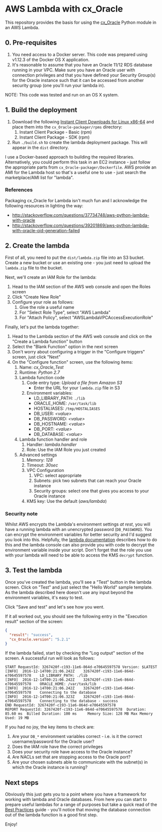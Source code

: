 # AWS Lambda with cx_Oracle

This repository provides the basis for using the [cx_Oracle](http://cx-oracle.sourceforge.net/) Python module in
an AWS Lambda. 

## 0. Pre-requisites 

1. You need access to a Docker server. This code was prepared using v1.12.3 of the Docker OS X application.
1. It's reasonable to assume that you have an Oracle 11/12 RDS database running in your VPC. Make sure you have an Oracle
user with connection privileges and that you have defined your Security Group(s) for the Oracle instance such that 
it can be accessed from another security group (one you'll run your lambda in).

NOTE: This code was tested and run on an OS X system.

## 1. Build the deployment

1. Download the following [Instant Client Downloads for Linux x86-64](http://www.oracle.com/technetwork/topics/linuxx86-64soft-092277.html)
    and place them into the `cx_Oracle-packager/rpms` directory:
    1. Instant Client Package - Basic (rpm)
    1. Instant Client Package - SDK (rpm)
1. Run `./build.sh` to create the lambda deployment package. This will appear in the `dist` directory.

I use a Docker-based approach to building the required libraries. Alternatively, you could perform this task in an 
EC2 instance - just follow the appropriate parts from `cx_Oracle-packager/Dockerfile`. AWS provide an AMI for the 
Lambda host so that's a useful one to use - just search the marketplace/AMI list for "lambda".

### References

Packaging cx_Oracle for Lambda isn't much fun and I acknowledge the following resources in lighting the way:

- http://stackoverflow.com/questions/37734748/aws-python-lambda-with-oracle
- http://stackoverflow.com/questions/39201869/aws-python-lambda-with-oracle-oid-generation-failed

## 2. Create the lambda 

First of all, you need to put the `dist/lambda.zip` file into an S3 bucket. Create a new bucket or use an existing one -
you just need to upload the `lambda.zip` file to the bucket.

Next, we'll create an IAM Role for the lambda:

1. Head to the IAM section of the AWS web console and open the Roles screen
1. Click "Create New Role"
1. Configure your role as follows:
    1. Give the role a useful name
    1. For "Select Role Type", select "AWS Lambda"
    1. For "Attach Policy", select "AWSLambdaVPCAccessExecutionRole"

Finally, let's put the lambda together:

1. Head to the Lambda section of the AWS web console and click on the "Create a Lambda function" button
1. Select the "Blank Function" option in the next screen
1. Don't worry about configuring a trigger in the "Configure triggers" screen, just click "Next"
1. On the "Configure function" screen, use the following items:
    1. Name: _cx_Oracle_Test_
    1. Runtime: _Python 2.7_
    1. Lambda function code
        1. Code entry type: _Upload a file from Amazon S3_
            - Enter the URL for your `lambda.zip` file in S3
        1. Environment variables:
            - LD_LIBRARY_PATH: `./lib`
            - ORACLE_HOME: `/var/task/lib`
            - HOSTALIASES: `/tmp/HOSTALIASES`
            - DB_USER: _\<value>_
            - DB_PASSWORD: _\<value>_
            - DB_HOSTNAME: _\<value>_
            - DB_PORT: _\<value>_
            - DB_DATABASE: _\<value>_
    1. Lambda function handler and role
        1. Handler: _lambda.handler_
        1. Role: Use the IAM Role you just created
    1. Advanced settings
        1. Memory: _128_
        1. Timeout: _30sec_
        1. VPC Configuration
            1. VPC: select appropriate
            1. Subnets: pick two subnets that can reach your Oracle instance
            1. Security groups: select one that gives you access to your Oracle instance
        1. KMS key: Use the default (_aws/lambda_)

### Security note
Whilst AWS encrypts the Lambda's environment settings _at rest_, you will have a running
lambda with an unencrypted password (`DB_PASSWORD`). You can encrypt the environment 
variables for better security and I'd suggest you look into this. Helpfully, the 
[lambda documentation](http://docs.aws.amazon.com/lambda/latest/dg/env_variables.html)
describes how to do this and the lambda console can also provide you with code to decrypt 
the environment variable inside your script. Don't forget that the role you use with your lambda
will need to be able to access the KMS `decrypt` function.

## 3. Test the lambda
Once you've created the lambda, you'll see a "Test" button in the lambda screen. 
Click on "Test" and just select the "Hello World" sample template. As the lambda described
here doesn't use any input beyond the environment variables, it's easy to test.

Click "Save and test" and let's see how you went.

If it all worked out, you should see the following entry in the "Execution result" section
of the screen:

````json
{
  "result": "success",
  "cx_Oracle.version": "5.2.1"
}
````

If the lambda failed, start by checking the "Log output" section of the screen. A successful
run will look as follows:

````
START RequestId: 3267420f-c193-11e6-864d-e70645597578 Version: $LATEST
[INFO]	2016-12-14T00:21:06.242Z	3267420f-c193-11e6-864d-e70645597578	LD_LIBRARY_PATH: ./lib
[INFO]	2016-12-14T00:21:06.242Z	3267420f-c193-11e6-864d-e70645597578	ORACLE_HOME: /var/task/lib
[INFO]	2016-12-14T00:21:06.242Z	3267420f-c193-11e6-864d-e70645597578	Connecting to the database
[INFO]	2016-12-14T00:21:06.323Z	3267420f-c193-11e6-864d-e70645597578	Connecting to the database - success
END RequestId: 3267420f-c193-11e6-864d-e70645597578
REPORT RequestId: 3267420f-c193-11e6-864d-e70645597578	Duration: 85.60 ms	Billed Duration: 100 ms 	Memory Size: 128 MB	Max Memory Used: 19 MB	
````

If you had no joy, the key items to check are:

1. Are your `DB_*` environment variables correct - i.e. is it the correct username/password
    for the Oracle user?
1. Does the IAM role have the correct privileges
1. Does your security role have access to the Oracle instance?
1. Are NACLs set that are stopping access to the Oracle port?
1. Are your chosen subnets able to communicate with the subnet(s) in which the 
    Oracle instance is running?

## Next steps
Obviously this just gets you to a point where you have a framework for working with lambda and Oracle databases. From
here you can start to prepare useful lambdas for a range of purposes but take a quick read of the 
[Best Practices](http://docs.aws.amazon.com/lambda/latest/dg/best-practices.html) guide - you'll notice that moving the
database connection out of the lambda function is a good first step.

Enjoy!
